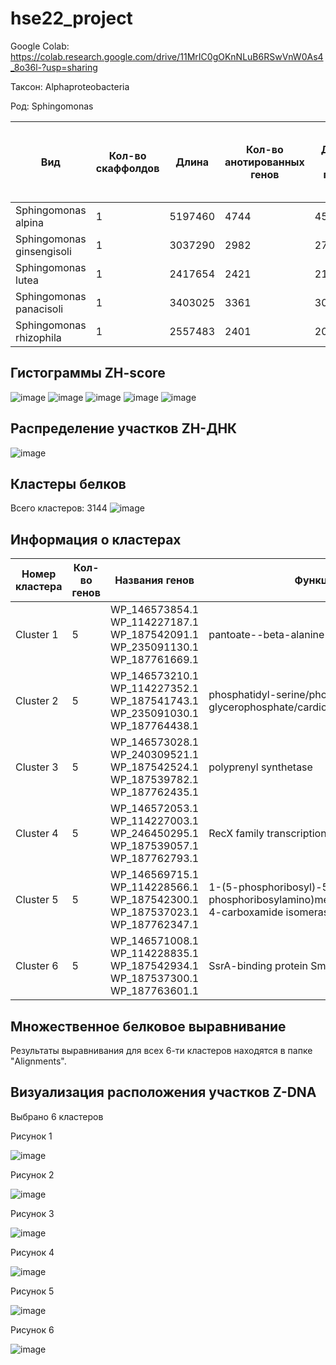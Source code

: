 # hse22_project

Google Colab: https://colab.research.google.com/drive/11MrIC0gOKnNLuB6RSwVnW0As4_8o36l-?usp=sharing

Таксон: Alphaproteobacteria

Род: Sphingomonas


| **Вид** | **Кол-во скаффолдов** | **Длина** | **Кол-во анотированных генов** | **Длина всех генов** | **Доля анотированных генов** | **Кол-во предсказанных участков z-dna** | **Кол-во участков с zh-score >500** |  **Общая длина участков с zh-score >500** | 
| ------------- | ------------- |--------------------| ---- | --- | --- | --- | ------ | ------ |
| Sphingomonas alpina| 1 | 5197460 | 4744 | 4549781 | 87.53% | 5197460 | 87272 | 833836  |  
| Sphingomonas ginsengisoli| 1 | 3037290 | 2982 | 2767691 | 91.12% | 3037290 | 47997 | 460826 | 
| Sphingomonas lutea| 1 | 2417654 | 2421 | 2111440 | 87.33% | 2417654 | 50903 | 492232 | 
| Sphingomonas panacisoli| 1 | 3403025 | 3361 | 3027070 | 88.95% | 3403025 | 68773 | 658802 |
| Sphingomonas rhizophila| 1 | 2557483 | 2401 | 2061917 | 80.62% | 2557483 | 31319 | 298334 |

## Гистограммы ZH-score
![image](https://user-images.githubusercontent.com/60548614/173675039-8d55d298-65c6-4403-8580-71fd72d40974.png)
![image](https://user-images.githubusercontent.com/60548614/173675064-0fb58356-8bc4-482d-8ce3-68161ea1d490.png)
![image](https://user-images.githubusercontent.com/60548614/173675111-5570f7ae-62c0-4526-a278-d08c6ca791e2.png)
![image](https://user-images.githubusercontent.com/60548614/173675144-d94bcb71-ee93-42aa-b8ee-d306c3950484.png)
![image](https://user-images.githubusercontent.com/60548614/173675311-1a2ad3d6-71dc-4939-99e9-9631aeb86ce1.png)

## Распределение участков ZH-ДНК
![image](https://user-images.githubusercontent.com/60548614/173675402-3f035cde-c6ea-4bff-aa5c-e2a8a4c4e233.png)

## Кластеры белков
Всего кластеров: 3144
![image](https://user-images.githubusercontent.com/60548614/173675732-cbc965c8-77f4-407e-acb9-ed25e04e5f42.png)

## Информация о кластерах
| **Номер кластера** | **Кол-во генов** | **Названия генов** | **Функция генов** | **Z-ДНК и их расположение** | **Z-DNA score** | 
| ------------- | ------------- |--------------------| ---- | --- | ----- |
| Cluster 1| 5| WP_146573854.1	WP_114227187.1	WP_187542091.1	WP_235091130.1	WP_187761669.1 | pantoate--beta-alanine ligase | 29 (5 в промоторе) | См. рис. 1 | 
| Cluster 2| 5 | WP_146573210.1	WP_114227352.1	WP_187541743.1	WP_235091030.1	WP_187764438.1 | phosphatidyl-serine/phosphatidyl-glycerophosphate/cardiolipin synthase | 31 (5 в промоторе) | См. рис. 2 | 
| Cluster 3| 5 | WP_146573028.1	WP_240309521.1	WP_187542524.1	WP_187539782.1	WP_187762435.1 | polyprenyl synthetase | 34 (5 в промоторе) | См. рис. 3 |
| Cluster 4| 5 | WP_146572053.1	WP_114227003.1	WP_246450295.1	WP_187539057.1	WP_187762793.1 | RecX family transcriptional regulator |  25 (5 в промоторе) | См. рис. 4 |
| Cluster 5| 5 | WP_146569715.1	WP_114228566.1	WP_187542300.1	WP_187537023.1	WP_187762347.1 | 1-(5-phosphoribosyl)-5-[(5-phosphoribosylamino)methylideneamino]imidazole-4-carboxamide isomerase | 35 (5 в промоторе) | См. рис. 5 |
| Cluster 6| 5 | WP_146571008.1	WP_114228835.1	WP_187542934.1	WP_187537300.1	WP_187763601.1 | SsrA-binding protein SmpB | 16 (5 в промоторе) | См. рис. 6 |

## Множественное белковое выравнивание
Результаты выравнивания для всех 6-ти кластеров находятся в папке "Alignments".

## Визуализация расположения участков Z-DNA
Выбрано 6 кластеров

Рисунок 1

![image](https://user-images.githubusercontent.com/60548614/173681748-72a99de0-6f74-4787-8434-d010fe9c6219.png)

Рисунок 2

![image](https://user-images.githubusercontent.com/60548614/173682297-af5fec92-29cb-420d-8834-503eb2429f5e.png)

Рисунок 3

![image](https://user-images.githubusercontent.com/60548614/173681979-c19207dc-f56d-4480-ab75-3577eaf9dd35.png)

Рисунок 4

![image](https://user-images.githubusercontent.com/60548614/173682012-e51e639a-4373-450f-a7a7-5900c139f062.png)

Рисунок 5

![image](https://user-images.githubusercontent.com/60548614/173682034-45a7b4ad-6c34-4a3e-997e-097746d9dba2.png)

Рисунок 6

![image](https://user-images.githubusercontent.com/60548614/173682095-da392b12-5473-4ee1-a87e-bf9baff7d10c.png)
